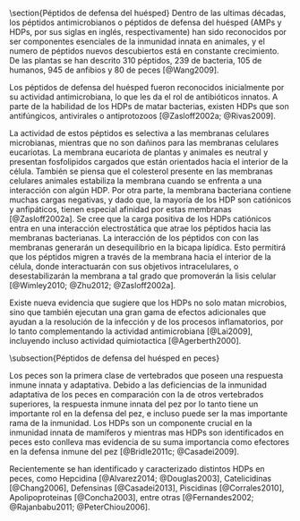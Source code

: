 \section{Péptidos de defensa del huésped}
Dentro de las ultimas décadas, los péptidos antimicrobianos o péptidos de defensa del huésped (AMPs y HDPs, por sus siglas en inglés, respectivamente) han sido reconocidos por ser componentes esenciales de la inmunidad innata en animales, y el numero de péptidos nuevos descubiertos está en constante crecimiento. De las plantas se han descrito 310 péptidos, 239 de bacteria, 105 de humanos, 945 de anfibios y 80 de peces [@Wang2009].

Los péptidos de defensa del huésped fueron reconocidos inicialmente por su actividad antimicrobiana, lo que les da el rol de antibióticos innatos. A parte de la habilidad de los HDPs de matar bacterias, existen HDPs que son antifúngicos, antivirales o antiprotozoos [@Zasloff2002a; @Rivas2009]. 

La actividad de estos péptidos es selectiva a las membranas celulares microbianas, mientras que no son dañinos para las membranas celulares eucariotas. La membrana eucariota de plantas y animales es neutral y presentan fosfolipidos cargados que están orientados hacia el interior de la célula. También se piensa que el colesterol presente en las membranas celulares animales estabiliza la membrana cuando se enfrenta a una interacción con algún HDP. Por otra parte, la membrana bacteriana contiene muchas cargas negativas, y dado que, la mayoría de los HDP son catiónicos y anfipáticos, tienen especial afinidad por estas membranas [@Zasloff2002a]. Se cree que la carga positiva de los HDPs catiónicos entra en una interacción electrostática que atrae los péptidos hacia las membranas bacterianas. La interacción de los péptidos con con las membranas generarán un desequilibrio en la bicapa lipídica. Esto permitirá que los péptidos migren a través de la membrana hacia el interior de la célula, donde interactuarán con sus objetivos intracelulares, o desestabilizarán la membrana a tal grado que promoverán la lisis celular [@Wimley2010; @Zhu2012; @Zasloff2002a].

Existe nueva evidencia que sugiere que los HDPs no solo matan microbios, sino que también ejecutan una gran gama de efectos adicionales que ayudan a la resolución de la infección y de los procesos inflamatorios, por lo tanto complementando la actividad antimicrobiana [@Lai2009], incluyendo incluso actividad quimiotactica [@Agerberth2000]. 

\subsection{Péptidos de defensa del huésped en peces}

Los peces son la primera clase de vertebrados que poseen una respuesta inmune innata y adaptativa. Debido a las deficiencias de la inmunidad adaptativa de los peces en comparación con la de otros vertebrados superiores, la respuesta inmune innata del pez por lo tanto tiene un importante rol en la defensa del pez, e incluso puede ser la mas importante rama de la inmunidad. Los HDPs son un componente crucial en la inmunidad innata de mamíferos y mientras mas HDPs son identificados en peces esto conlleva mas evidencia de su suma importancia como efectores en la defensa inmune del pez [@Bridle2011c; @Casadei2009].

Recientemente se han identificado y caracterizado distintos HDPs en peces, como Hepcidina [@Alvarez2014; @Douglas2003], Catelicidinas [@Chang2006], Defensinas [@Casadei2013], Piscidinas [@Corrales2010], Apolipoproteinas [@Concha2003], entre otras [@Fernandes2002; @Rajanbabu2011; @PeterChiou2006].

